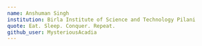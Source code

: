 ```yaml
---
name: Anshuman Singh
institution: Birla Institute of Science and Technology Pilani
quote: Eat. Sleep. Conquer. Repeat.
github_user: MysteriousAcadia
---
```


